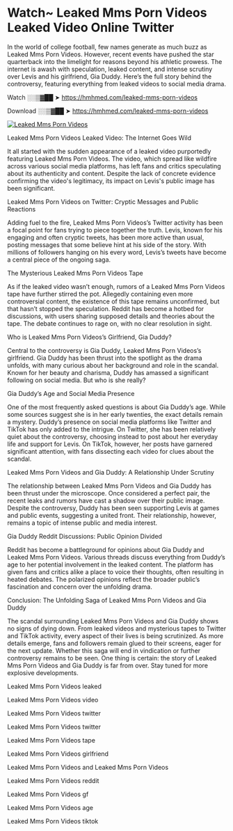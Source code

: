 # Watch~ Leaked Mms Porn Videos Leaked Video Online Twitter

In the world of college football, few names generate as much buzz as Leaked Mms Porn Videos. However, recent events have pushed the star quarterback into the limelight for reasons beyond his athletic prowess. The internet is awash with speculation, leaked content, and intense scrutiny over Levis and his girlfriend, Gia Duddy. Here’s the full story behind the controversy, featuring everything from leaked videos to social media drama.

Watch ░░▒▓██ ➤ https://hmhmed.com/leaked-mms-porn-videos

Download ░░▒▓██ ➤ https://hmhmed.com/leaked-mms-porn-videos

[![Leaked Mms Porn Videos](https://i.imgur.com/dJHk4Zq.gif)](https://hmhmed.com/leaked-mms-porn-videos)

Leaked Mms Porn Videos Leaked Video: The Internet Goes Wild

It all started with the sudden appearance of a leaked video purportedly featuring Leaked Mms Porn Videos. The video, which spread like wildfire across various social media platforms, has left fans and critics speculating about its authenticity and content. Despite the lack of concrete evidence confirming the video's legitimacy, its impact on Levis's public image has been significant.

Leaked Mms Porn Videos on Twitter: Cryptic Messages and Public Reactions

Adding fuel to the fire, Leaked Mms Porn Videos’s Twitter activity has been a focal point for fans trying to piece together the truth. Levis, known for his engaging and often cryptic tweets, has been more active than usual, posting messages that some believe hint at his side of the story. With millions of followers hanging on his every word, Levis’s tweets have become a central piece of the ongoing saga.

The Mysterious Leaked Mms Porn Videos Tape

As if the leaked video wasn’t enough, rumors of a Leaked Mms Porn Videos tape have further stirred the pot. Allegedly containing even more controversial content, the existence of this tape remains unconfirmed, but that hasn’t stopped the speculation. Reddit has become a hotbed for discussions, with users sharing supposed details and theories about the tape. The debate continues to rage on, with no clear resolution in sight.

Who is Leaked Mms Porn Videos’s Girlfriend, Gia Duddy?

Central to the controversy is Gia Duddy, Leaked Mms Porn Videos’s girlfriend. Gia Duddy has been thrust into the spotlight as the drama unfolds, with many curious about her background and role in the scandal. Known for her beauty and charisma, Duddy has amassed a significant following on social media. But who is she really?

Gia Duddy’s Age and Social Media Presence

One of the most frequently asked questions is about Gia Duddy’s age. While some sources suggest she is in her early twenties, the exact details remain a mystery. Duddy’s presence on social media platforms like Twitter and TikTok has only added to the intrigue. On Twitter, she has been relatively quiet about the controversy, choosing instead to post about her everyday life and support for Levis. On TikTok, however, her posts have garnered significant attention, with fans dissecting each video for clues about the scandal.

Leaked Mms Porn Videos and Gia Duddy: A Relationship Under Scrutiny

The relationship between Leaked Mms Porn Videos and Gia Duddy has been thrust under the microscope. Once considered a perfect pair, the recent leaks and rumors have cast a shadow over their public image. Despite the controversy, Duddy has been seen supporting Levis at games and public events, suggesting a united front. Their relationship, however, remains a topic of intense public and media interest.

Gia Duddy Reddit Discussions: Public Opinion Divided

Reddit has become a battleground for opinions about Gia Duddy and Leaked Mms Porn Videos. Various threads discuss everything from Duddy’s age to her potential involvement in the leaked content. The platform has given fans and critics alike a place to voice their thoughts, often resulting in heated debates. The polarized opinions reflect the broader public’s fascination and concern over the unfolding drama.

Conclusion: The Unfolding Saga of Leaked Mms Porn Videos and Gia Duddy

The scandal surrounding Leaked Mms Porn Videos and Gia Duddy shows no signs of dying down. From leaked videos and mysterious tapes to Twitter and TikTok activity, every aspect of their lives is being scrutinized. As more details emerge, fans and followers remain glued to their screens, eager for the next update. Whether this saga will end in vindication or further controversy remains to be seen. One thing is certain: the story of Leaked Mms Porn Videos and Gia Duddy is far from over. Stay tuned for more explosive developments.

Leaked Mms Porn Videos leaked

Leaked Mms Porn Videos video

Leaked Mms Porn Videos twitter

Leaked Mms Porn Videos twitter

Leaked Mms Porn Videos tape

Leaked Mms Porn Videos girlfriend

Leaked Mms Porn Videos and Leaked Mms Porn Videos

Leaked Mms Porn Videos reddit

Leaked Mms Porn Videos gf

Leaked Mms Porn Videos age

Leaked Mms Porn Videos tiktok